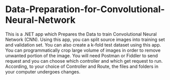 # Data-Preparation-for-Convolutional-Neural-Network
This is a .NET app which Prepares the Data to train Convolutional Neural Network (CNN). Using this app, you can split source images into training set and validation set. You can also create a k-fold test dataset using this app. You can programmatically crop large volume of images in order to remove unwanted portion of the image. You will need Postman or Fiddler to send request and you can choose which controller and which get request to run. According, to your choice of Controller and Route, the files and folders in your computer undergoes changes.
